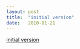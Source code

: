 ```yaml
---
layout: post
title:  "initial version"
date:   2010-01-21
---
```


[initial version](http://dret.typepad.com/dretblog/2010/01/hunting-html5-apis.html)


